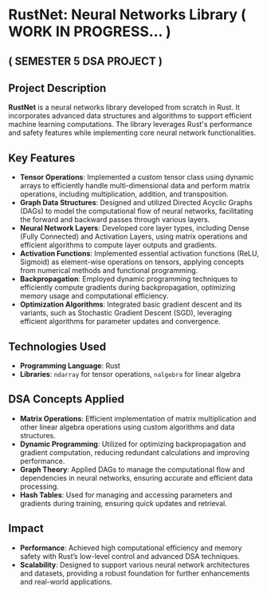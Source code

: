 # RustNet: Neural Networks Library ( WORK IN PROGRESS... )
## ( SEMESTER 5 DSA PROJECT )
## Project Description

**RustNet** is a neural networks library developed from scratch in Rust. It incorporates advanced data structures and algorithms to support efficient machine learning computations. The library leverages Rust's performance and safety features while implementing core neural network functionalities.

## Key Features

- **Tensor Operations**: Implemented a custom tensor class using dynamic arrays to efficiently handle multi-dimensional data and perform matrix operations, including multiplication, addition, and transposition.
- **Graph Data Structures**: Designed and utilized Directed Acyclic Graphs (DAGs) to model the computational flow of neural networks, facilitating the forward and backward passes through various layers.
- **Neural Network Layers**: Developed core layer types, including Dense (Fully Connected) and Activation Layers, using matrix operations and efficient algorithms to compute layer outputs and gradients.
- **Activation Functions**: Implemented essential activation functions (ReLU, Sigmoid) as element-wise operations on tensors, applying concepts from numerical methods and functional programming.
- **Backpropagation**: Employed dynamic programming techniques to efficiently compute gradients during backpropagation, optimizing memory usage and computational efficiency.
- **Optimization Algorithms**: Integrated basic gradient descent and its variants, such as Stochastic Gradient Descent (SGD), leveraging efficient algorithms for parameter updates and convergence.

## Technologies Used

- **Programming Language**: Rust
- **Libraries**: `ndarray` for tensor operations, `nalgebra` for linear algebra

## DSA Concepts Applied

- **Matrix Operations**: Efficient implementation of matrix multiplication and other linear algebra operations using custom algorithms and data structures.
- **Dynamic Programming**: Utilized for optimizing backpropagation and gradient computation, reducing redundant calculations and improving performance.
- **Graph Theory**: Applied DAGs to manage the computational flow and dependencies in neural networks, ensuring accurate and efficient data processing.
- **Hash Tables**: Used for managing and accessing parameters and gradients during training, ensuring quick updates and retrieval.

## Impact

- **Performance**: Achieved high computational efficiency and memory safety with Rust’s low-level control and advanced DSA techniques.
- **Scalability**: Designed to support various neural network architectures and datasets, providing a robust foundation for further enhancements and real-world applications.
